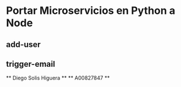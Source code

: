 # Portar Microservicios en Python a Node 

## add-user
## trigger-email

** Diego Solis Higuera **
** A00827847 **